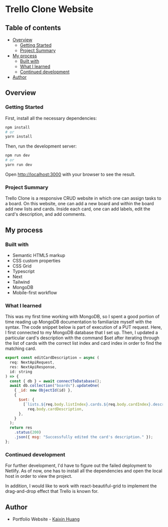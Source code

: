 # Trello Clone Website

## Table of contents

- [Overview](#overview)
  - [Getting Started](#getting-started)
  - [Project Summary](#project-summary)
- [My process](#my-process)
  - [Built with](#built-with)
  - [What I learned](#what-i-learned)
  - [Continued development](#continued-development)
- [Author](#author)

## Overview

### Getting Started 

First, install all the necessary dependencies:

```bash
npm install
# or
yarn install
```

Then, run the development server:

```bash
npm run dev
# or
yarn run dev
```

Open [http://localhost:3000](http://localhost:3000) with your browser to see the result.

### Project Summary

Trello Clone is a responsive CRUD website in which one can assign tasks to a board. On this website, 
one can add a new board and within the board add new lists and cards. Inside each card, one can add labels, 
edit the card's description, and add comments. 


## My process


### Built with

- Semantic HTML5 markup
- CSS custom properties
- CSS Grid
- Typescript
- Next
- Tailwind
- MongoDB
- Mobile-first workflow


### What I learned

This was my first time working with MongoDB, so I spent a good portion of time reading up MongoDB documentation to 
familiarize myself with the syntax. The code snippet below is part of execution of a PUT request. Here, I first 
connected to my MongoDB database that I set up. Then, I updated a particular card's description with the command $set
after iterating through the list of cards with the correct list index and card index in order to find the matching card. 

```js
export const editCardDescription = async (
  req: NextApiRequest,
  res: NextApiResponse,
  id: string
) => {
  const { db } = await connectToDatabase();
  await db.collection("boards").updateOne(
    { _id: new ObjectId(id) },
    {
      $set: {
        [`lists.${req.body.listIndex}.cards.${req.body.cardIndex}.description`]:
          req.body.cardDescription,
      },
    }
  );
  return res
    .status(200)
    .json({ msg: "Successfully edited the card's description." });
};
```

### Continued development

For further development, I'd have to figure out the failed deployment to Netlify. As of now, 
one has to install all the dependencies and open the local host in order to view the project. 

In addition, I would like to work with react-beautiful-grid to implement the drag-and-drop effect
that Trello is known for. 
  

## Author

- Portfolio Website - [Kaixin Huang](https://www.kaixin-portfolio.netlify.app)
